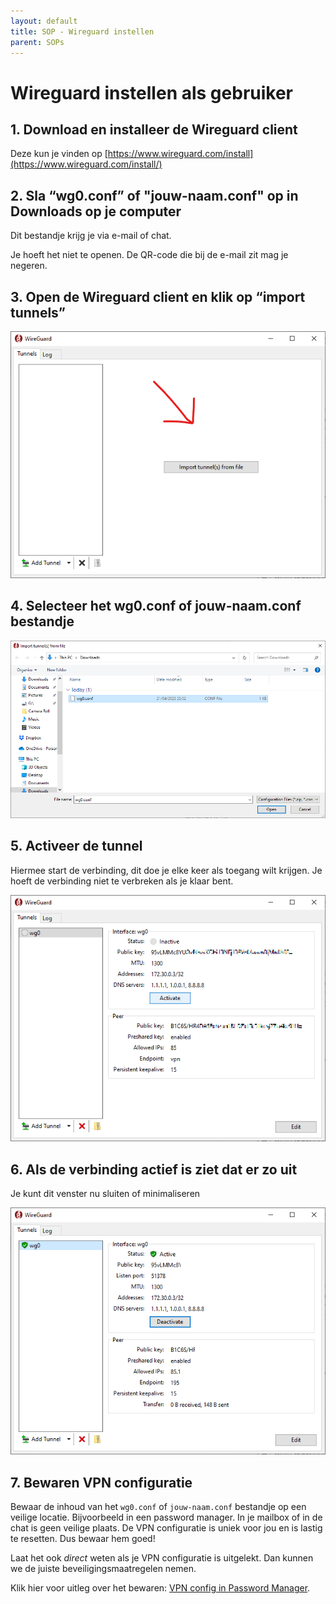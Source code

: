 ```yaml
---
layout: default
title: SOP - Wireguard instellen
parent: SOPs
---
```


# Wireguard instellen als gebruiker

## 1. Download en installeer de Wireguard client
<!-- markdown-link-check-disable -->

Deze kun je vinden op [https://www.wireguard.com/install](https://www.wireguard.com/install/)

## 2. Sla “wg0.conf” of "jouw-naam.conf" op in Downloads op je computer

Dit bestandje krijg je via e-mail of chat.

Je hoeft het niet te openen. De QR-code die bij de e-mail zit mag je negeren.


## 3. Open de Wireguard client en klik op “import tunnels”

![Wireguard Leeg](/docs/assets/images/wireguard-leeg.png)

## 4. Selecteer het wg0.conf of jouw-naam.conf bestandje

![Wireguard Open](/docs/assets/images/wireguard-open.png)

## 5. Activeer de tunnel

Hiermee start de verbinding, dit doe je elke keer als toegang wilt krijgen. Je hoeft de verbinding niet te verbreken als je klaar bent.

![Wireguard Activate](/docs/assets/images/wireguard-activate.png)

## 6. Als de verbinding actief is ziet dat er zo uit

Je kunt dit venster nu sluiten of minimaliseren

![Wireguard Actief](/docs/assets/images/wireguard-actief.png)

## 7. Bewaren VPN configuratie

Bewaar de inhoud van het `wg0.conf` of `jouw-naam.conf` bestandje op een veilige locatie.
Bijvoorbeeld in een password manager. In je mailbox of in de chat is geen veilige plaats.
De VPN configuratie is uniek voor jou en is lastig te resetten. Dus bewaar hem goed!

Laat het ook *direct* weten als je VPN configuratie is uitgelekt. Dan kunnen we de juiste
beveiligingsmaatregelen nemen.

Klik hier voor uitleg over het bewaren: [VPN config in Password Manager](/sops/wireguard-pm-nl.html).
<!-- markdown-link-check-enable -->
